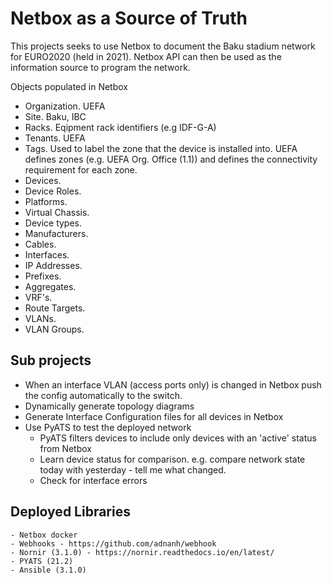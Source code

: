 # Netbox as a Source of Truth
This projects seeks to use Netbox to document the Baku stadium network for EURO2020 (held in 2021). Netbox API can then be used as the information source to program the network.

Objects populated in Netbox
- Organization. UEFA
- Site. Baku, IBC
- Racks. Eqipment rack identifiers (e.g IDF-G-A)
- Tenants. UEFA
- Tags. Used to label the zone that the device is installed into. UEFA defines zones (e.g. UEFA Org. Office (1.1)) and defines the connectivity requirement for each zone. 
- Devices.
- Device Roles.
- Platforms.
- Virtual Chassis.
- Device types.
- Manufacturers.
- Cables.
- Interfaces.
- IP Addresses.
- Prefixes.
- Aggregates.
- VRF's.
- Route Targets.
- VLANs.
- VLAN Groups.

## Sub projects
- When an interface VLAN (access ports only) is changed in Netbox push the config automatically to the switch.
- Dynamically generate topology diagrams
- Generate Interface Configuration files for all devices in Netbox
- Use PyATS to test the deployed network
    - PyATS filters devices to include only devices with an 'active' status from Netbox
    - Learn device status for comparison. e.g. compare network state today with yesterday - tell me what changed.
    - Check for interface errors
    
## Deployed Libraries
	- Netbox docker
	- Webhooks - https://github.com/adnanh/webhook
	- Nornir (3.1.0) - https://nornir.readthedocs.io/en/latest/
	- PYATS (21.2)
    - Ansible (3.1.0)